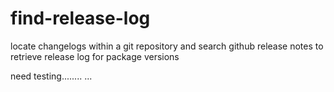 # find-release-log
locate changelogs within a git repository and search github release notes to retrieve release log for package versions

need testing........ ...
